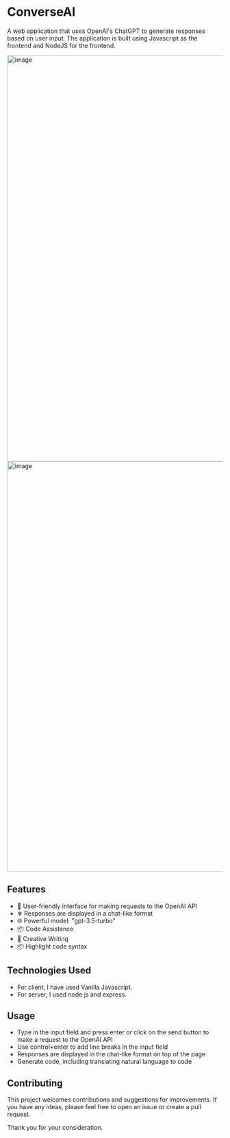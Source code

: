 # ConverseAI

A web application that uses OpenAI's ChatGPT to generate responses based on user input. The application is built using Javascript as the frontend and NodeJS for the frontend.


<img width="947" alt="image" src="https://github.com/GingerDragon7/converseAI/assets/17198965/bd2d2a34-25da-4408-8500-331fb807d96e">

<img width="956" alt="image" src="https://github.com/GingerDragon7/converseAI/assets/17198965/51eb222b-a8b9-4290-97ea-514908aa3c81">


## Features
- 🧮 User-friendly interface for making requests to the OpenAI API
- ❄  Responses are displayed in a chat-like format
- 🌐 Powerful model: "gpt-3.5-turbo"
- 📦 Code Assistance
- 📝 Creative Writing
- 📦 Highlight code syntax

## Technologies Used
- For client, I have used Vanilla Javascript.
- For server, I used node js and express.


## Usage
- Type in the input field and press enter or click on the send button to make a request to the OpenAI API
- Use control+enter to add line breaks in the input field
- Responses are displayed in the chat-like format on top of the page
- Generate code, including translating natural language to code


## Contributing

This project welcomes contributions and suggestions for improvements. If you have any ideas, please feel free to open an issue or create a pull request.

Thank you for your consideration.

